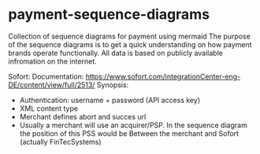 # payment-sequence-diagrams
Collection of sequence diagrams for payment using mermaid
The purpose of the sequence diagrams is to get a quick understanding on how payment brands operate functionally. 
All data is based on publicly available infromation on the internet.



Sofort:
Documentation: https://www.sofort.com/integrationCenter-eng-DE/content/view/full/2513/
Synopsis:
- Authentication: username + password (API access key)
- XML content type
- Merchant defines abort and succes url 
- Usually a merchant will use an acquirer/PSP. In the sequence diagram the position of this PSS would be Between the merchant and Sofort (actually FinTecSystems) 

